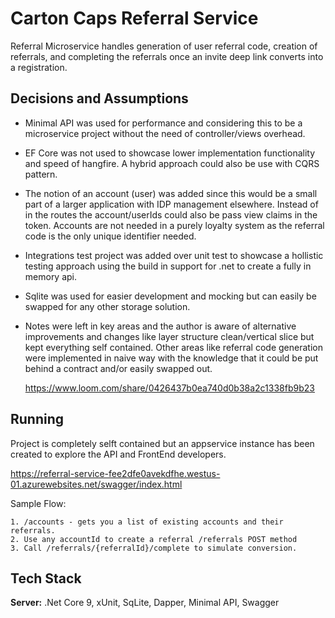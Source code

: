 
# Carton Caps Referral Service

Referral Microservice handles generation of user referral code, creation of referrals, and completing the referrals once an invite deep link converts into a registration.


## Decisions and Assumptions

- Minimal API was used for performance and considering this to be a microservice project without the need of controller/views overhead.
- EF Core was not used to showcase lower implementation functionality and speed of hangfire. A hybrid approach could also be use with CQRS pattern.
- The notion of an account (user) was added since this would be a small part of a larger application with IDP management elsewhere. Instead of in the routes the account/userIds could also be pass view claims in the token. Accounts are not needed in a purely loyalty system as the referral code is the only unique identifier needed.
- Integrations test project was added over unit test to showcase a hollistic testing approach using the build in support for .net to create a fully in memory api.
- Sqlite was used for easier development and mocking but can easily be swapped for any other storage solution.
- Notes were left in key areas and the author is aware of alternative improvements and changes like layer structure clean/vertical slice but kept everything self contained. Other areas like referral code generation were implemented in naive way with the knowledge that it could be put behind a contract and/or easily swapped out.

  https://www.loom.com/share/0426437b0ea740d0b38a2c1338fb9b23
  
## Running

Project is completely selft contained but an appservice instance has been created to explore the API and FrontEnd developers.

https://referral-service-fee2dfe0avekdfhe.westus-01.azurewebsites.net/swagger/index.html

Sample Flow:

    1. /accounts - gets you a list of existing accounts and their referrals. 
    2. Use any accountId to create a referral /referrals POST method
    3. Call /referrals/{referralId}/complete to simulate conversion.




## Tech Stack

**Server:** .Net Core 9, xUnit, SqLite, Dapper, Minimal API, Swagger

